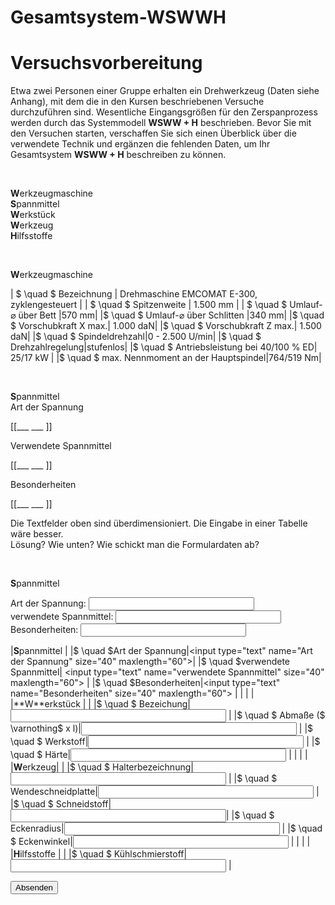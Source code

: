 <!--

author:   Nancy Brinkmann, Ronny Stolze

email:    nancy.brinkmann@hs-magdeburg.de, ronny.stolze@hs-magdeburg.de

version:  1.0.0

language: de_DE

narrator: DE FEMALE

-->

# **Gesamtsystem-WSWWH**

<h1>Versuchsvorbereitung</h1>

Etwa zwei Personen einer Gruppe erhalten ein Drehwerkzeug (Daten siehe Anhang), mit dem die in den Kursen beschriebenen Versuche durchzuführen sind. Wesentliche Eingangsgrößen für den Zerspanprozess werden durch das Systemmodell **WSWW + H** beschrieben.
Bevor Sie mit den Versuchen starten, verschaffen Sie sich einen Überblick über die verwendete Technik und
ergänzen die fehlenden Daten, um Ihr Gesamtsystem **WSWW + H** beschreiben zu können.

<br>

**W**erkzeugmaschine <br>
**S**pannmittel<br>
**W**erkstück<br>
**W**erkzeug<br>
**H**ilfsstoffe

<br>

**W**erkzeugmaschine

<!--
style="width: 100%; "
-->
| $ \quad $ Bezeichnung | Drehmaschine EMCOMAT E-300, zyklengesteuert |
|  $ \quad $ Spitzenweite  | 1.500 mm  |
| $ \quad $ Umlauf-$\varnothing$ über Bett	|570 mm|
|$ \quad $ Umlauf-$\varnothing$ über Schlitten |340 mm|
|$ \quad $ Vorschubkraft X max.| 1.000 daN|
|$ \quad $ Vorschubkraft Z max.| 1.500 daN|
|$ \quad $ Spindeldrehzahl|0 - 2.500 U/min|
|$ \quad $ Drehzahlregelung|stufenlos|
|$ \quad $ Antriebsleistung bei 40/100 % ED| 25/17 kW |
|$ \quad $ max. Nennmoment an der Hauptspindel|764/519 Nm|

<br>

**S**pannmittel <br>
Art der Spannung

[[___ ___ ]]

Verwendete Spannmittel

[[___ ___ ]]

Besonderheiten

[[___ ___ ]]


<!--
style="width: 100%; color:red; "
-->
Die Textfelder oben sind überdimensioniert. Die Eingabe in einer Tabelle wäre besser.<br>
Lösung? Wie unten? Wie schickt man die Formulardaten ab?

<br>

**S**pannmittel
<form action="">
	<label>Art der Spannung:</label>
	<input type="text" name="Art der Spannung" size="30" maxlength="30">
	<br>
	<label>verwendete Spannmittel:</label>
	<input type="text" name="verwendete Spannmittel" size="30" maxlength="40">
  <br>
  <label>Besonderheiten:</label>
  <input type="text" name="Besonderheiten" size="30" maxlength="30">
</form>

<!--
style="width: 100%; "
-->
|**S**pannmittel |
|$ \quad $Art der Spannung|<input type="text" name="Art der Spannung" size="40" maxlength="60">|
|$ \quad $verwendete Spannmittel| <input type="text" name="verwendete Spannmittel" size="40" maxlength="60"> |
|$ \quad $Besonderheiten|<input type="text" name="Besonderheiten" size="40" maxlength="60"> |
| | |
|**W**erkstück | |
|$ \quad $ Bezeichung|<input type="text" name="Bezeichnung" size="40" maxlength="60"> |
|$ \quad $ Abmaße ($ \varnothing$ x l)|<input type="text" name="Abmaße" size="40" maxlength="60"> |
|$ \quad $ Werkstoff|<input type="text" name="Werkstoff" size="40" maxlength="60"> |
|$ \quad $ Härte|<input type="text" name="Härte" size="40" maxlength="60"> |
| | |
|**W**erkzeug| |
|$ \quad $ Halterbezeichnung|<input type="text" name="Halterbezeichnung" size="40" maxlength="60"> |
|$ \quad $ Wendeschneidplatte|<input type="text" name="Wendeschneidplatte" size="40" maxlength="60"> |
|$ \quad $ Schneidstoff| <input type="text" name="Schneidstoff" size="40" maxlength="60">|
|$ \quad $ Eckenradius|<input type="text" name="Eckenradius" size="40" maxlength="60"> |
|$ \quad $ Eckenwinkel|<input type="text" name="Eckenwinkel" size="40" maxlength="60"> |
| | |
|**H**ilfsstoffe | |
|$ \quad $ Kühlschmierstoff|<input type="text" name="Kühlschmierstoff" size="40" maxlength="60"> |

<button>Absenden</button>
